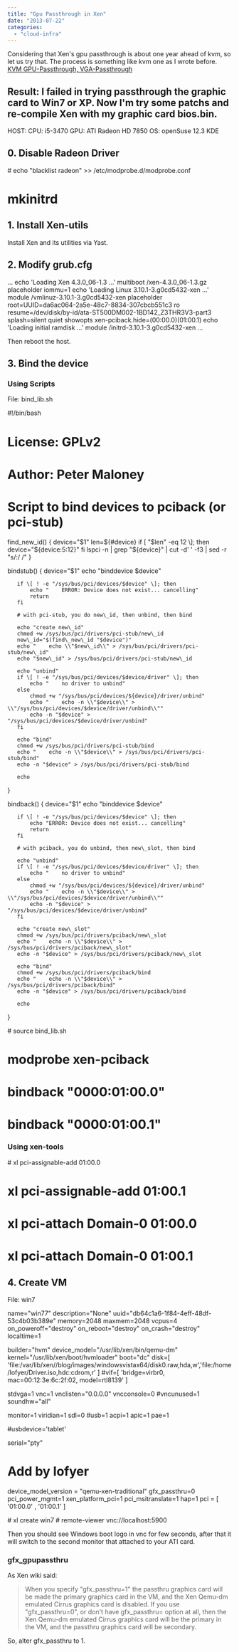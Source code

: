 ```yaml
---
title: "Gpu Passthrough in Xen"
date: "2013-07-22"
categories: 
  - "cloud-infra"
---
```


Considering that Xen's gpu passthrough is about one year ahead of kvm, so let us try that. The process is something like kvm one as I wrote before. [KVM GPU-Passthrough, VGA-Passthrough](http://blog.lofyer.org/2013/05/pass-host-gpu-to-guest-via-qemu-ncursescurses/ "KVM GPU-Passthrough, VGA-Passthrough")

## Result: I failed in trying passthrough the graphic card to Win7 or XP. Now I'm try some patchs and re-compile Xen with my graphic card bios.bin.

HOST: CPU: i5-3470 GPU: ATI Radeon HD 7850 OS: openSuse 12.3 KDE

## 0\. Disable Radeon Driver

\# echo "blacklist radeon" >> /etc/modprobe.d/modprobe.conf
# mkinitrd

## 1\. Install Xen-utils

Install Xen and its utilities via Yast.

## 2\. Modify grub.cfg

...
 echo    'Loading Xen 4.3.0\_06-1.3 ...'
        multiboot       /xen-4.3.0\_06-1.3.gz placeholder iommu=1 
        echo    'Loading Linux 3.10.1-3.g0cd5432-xen ...'
        module  /vmlinuz-3.10.1-3.g0cd5432-xen placeholder root=UUID=da6ac064-2a5e-48c7-8834-307cbcb551c3 ro   resume=/dev/disk/by-id/ata-ST500DM002-1BD142\_Z3THR3V3-part3 splash=silent quiet showopts xen-pciback.hide=(00:00.0)(01:00.1)
        echo    'Loading initial ramdisk ...'
        module  /initrd-3.10.1-3.g0cd5432-xen
...

Then reboot the host.

## 3\. Bind the device

### Using Scripts

File: bind\_lib.sh

   #!/bin/bash
   #
   # License: GPLv2
   # Author: Peter Maloney
   #
   # Script to bind devices to pciback (or pci-stub)
   
   find\_new\_id() {
       device="$1"
       len=${#device}
       if \[ "$len" -eq 12 \]; then
           device="${device:5:12}"
       fi
       lspci -n | grep "${device}" | cut -d' ' -f3 | sed -r "s/:/ /"
   }
   
   bindstub() {
       device="$1"
       echo "binddevice $device"
       
       if \[ ! -e "/sys/bus/pci/devices/$device" \]; then
           echo "    ERROR: Device does not exist... cancelling"
           return
       fi
       
       # with pci-stub, you do new\_id, then unbind, then bind
       
       echo "create new\_id"
       chmod +w /sys/bus/pci/drivers/pci-stub/new\_id
       new\_id="$(find\_new\_id "$device")"
       echo "    echo \\"$new\_id\\" > /sys/bus/pci/drivers/pci-stub/new\_id"
       echo "$new\_id" > /sys/bus/pci/drivers/pci-stub/new\_id
       
       echo "unbind"
       if \[ ! -e "/sys/bus/pci/devices/$device/driver" \]; then
           echo "    no driver to unbind"
       else
           chmod +w "/sys/bus/pci/devices/${device}/driver/unbind"
           echo "    echo -n \\"$device\\" > \\"/sys/bus/pci/devices/$device/driver/unbind\\""
           echo -n "$device" > "/sys/bus/pci/devices/$device/driver/unbind"
       fi
       
       echo "bind"
       chmod +w /sys/bus/pci/drivers/pci-stub/bind
       echo "    echo -n \\"$device\\" > /sys/bus/pci/drivers/pci-stub/bind"
       echo -n "$device" > /sys/bus/pci/drivers/pci-stub/bind
       
       echo
   }
   
   bindback() {
       device="$1"
       echo "binddevice $device"
       
       if \[ ! -e "/sys/bus/pci/devices/$device" \]; then
           echo "ERROR: Device does not exist... cancelling"
           return
       fi
       
       # with pciback, you do unbind, then new\_slot, then bind
       
       echo "unbind"
       if \[ ! -e "/sys/bus/pci/devices/$device/driver" \]; then
           echo "    no driver to unbind"
       else
           chmod +w "/sys/bus/pci/devices/${device}/driver/unbind"
           echo "    echo -n \\"$device\\" > \\"/sys/bus/pci/devices/$device/driver/unbind\\""
           echo -n "$device" > "/sys/bus/pci/devices/$device/driver/unbind"
       fi
       
       echo "create new\_slot"
       chmod +w /sys/bus/pci/drivers/pciback/new\_slot
       echo "    echo -n \\"$device\\" > /sys/bus/pci/drivers/pciback/new\_slot"
       echo -n "$device" > /sys/bus/pci/drivers/pciback/new\_slot
       
       echo "bind"
       chmod +w /sys/bus/pci/drivers/pciback/bind
       echo "    echo -n \\"$device\\" > /sys/bus/pci/drivers/pciback/bind"
       echo -n "$device" > /sys/bus/pci/drivers/pciback/bind
       
       echo
   }

\# source bind\_lib.sh
# modprobe xen-pciback
# bindback "0000:01:00.0"
# bindback "0000:01:00.1"

### Using xen-tools

\# xl pci-assignable-add 01:00.0
# xl pci-assignable-add 01:00.1
# xl pci-attach Domain-0 01:00.0
# xl pci-attach Domain-0 01:00.1

## 4\. Create VM

File: win7

name="win77"
description="None"
uuid="db64c1a6-1f84-4eff-48df-53c4b03b389e"
memory=2048
maxmem=2048
vcpus=4
on\_poweroff="destroy"
on\_reboot="destroy"
on\_crash="destroy"
localtime=1

builder="hvm"
device\_model="/usr/lib/xen/bin/qemu-dm"
kernel="/usr/lib/xen/boot/hvmloader"
boot="dc"
disk=\[ 'file:/var/lib/xen//blog/images/windowsvistax64/disk0.raw,hda,w','file:/home/lofyer/Driver.iso,hdc:cdrom,r' \]
#vif=\[ 'bridge=virbr0, mac=00:12:3e:6c:2f:02, model=rtl8139' \]

stdvga=1
vnc=1
vnclisten="0.0.0.0"
vncconsole=0
#vncunused=1
soundhw="all"

monitor=1
viridian=1
sdl=0
#usb=1
acpi=1
apic=1
pae=1

#usbdevice='tablet'

serial="pty"
# Add by lofyer
device\_model\_version = "qemu-xen-traditional"
gfx\_passthru=0
pci\_power\_mgmt=1
xen\_platform\_pci=1
pci\_msitranslate=1
hap=1
pci = \[ '01:00.0' , '01:00.1'  \]

\# xl create win7 # remote-viewer vnc://localhost:5900

Then you should see Windows boot logo in vnc for few seconds, after that it will switch to the second monitor that attached to your ATI card.

### gfx\_gpupassthru

As Xen wiki said:

> When you specify "gfx\_passthru=1" the passthru graphics card will be made the primary graphics card in the VM, and the Xen Qemu-dm emulated Cirrus graphics card is disabled. If you use "gfx\_passthru=0", or don't have gfx\_passthru= option at all, then the Xen Qemu-dm emulated Cirrus graphics card will be the primary in the VM, and the passthru graphics card will be secondary.

So, alter gfx\_passthru to 1.
